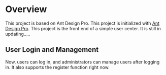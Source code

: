 # Overview

This project is based on Ant Design Pro. This project is initialized with [Ant Design Pro](https://pro.ant.design). This project is the front end of a simple user center. It is still in updating.....

## User Login and Management
Now, users can log in, and administrators can manage users after logging in. It also supports the register function right now.
